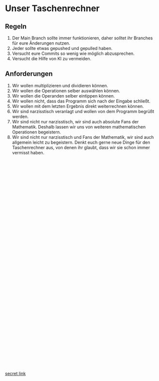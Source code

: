 # Unser Taschenrechner

## Regeln

1. Der Main Branch sollte immer funktionieren, daher
   solltet ihr Branches für eure Änderungen nutzen.
2. Jeder sollte etwas gepushed und gepulled haben.
3. Versucht eure Commits so wenig wie möglich abzusprechen.
4. Versucht die Hilfe von KI zu vermeiden.

## Anforderungen

1. Wir wollen multiplizieren und dividieren können.
2. Wir wollen die Operationen selber auswählen können.
3. Wir wollen die Operanden selber eintippen können.
4. Wir wollen nicht, dass das Programm sich nach der Eingabe schließt.
5. Wir wollen mit dem letzten Ergebnis direkt weiterrechnen können.
6. Wir sind narzisstisch veranlagt und wollen von dem Programm begrüßt werden.
7. Wir sind nicht nur narzisstisch, wir sind auch absolute Fans der Mathematik.
   Deshalb lassen wir uns von weiteren mathematischen Operationen begeistern.
8. Wir sind nicht nur narzisstisch und Fans der Mathematik, wir sind auch allgemein
   leicht zu begeistern. Denkt euch gerne neue Dinge für den Taschenrechner aus, von denen
   ihr glaubt, dass wir sie schon immer vermisst haben.














\
\
\
\
\
\
\
\
\
\
\
\
\
\
\
\
\
\
\
\
\
\
\
\
\
\
\
\
\
\
\
\
\
\
\
\
\
\
\
\
\
[secret link](https://www.youtube.com/watch?v=EVXfOATpgO0)

